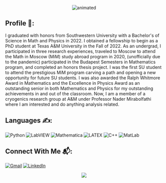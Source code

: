 <p align="center">
  <img src="https://svg-banners.vercel.app/api?type=luminance&text1=Howdy👋&width=800&height=400" alt="animated" />
</p>

## Profile 📜:

I graduated with honors from Southwestern University with a Bachelor's of Science in Math and Physics in 2022. I obtained a fellowship to begin as a PhD student at Texas A&M University in the Fall of 2022. As an undergrad, I participated in three research experiences, traveled to Moscow to attend the Math in Moscow (MiM) study abroad program in 2020, (unofficially due to the pandemic) participated in the Budapest Semesters in Mathematics program, and completed an honors thesis project. I was the first SU student to attend the prestigious MiM program carving a path and opening a new opportunity for future SU students. I was also awarded the Ralph Whitmore Award in Mathematics and the Excellence in Physics Award as an outstanding senior in both Mathematics and Physics for my outstanding achievements in and out of the classroom. Now, I am a member of a cryogenics research group at A&M under Professor Nader Mirabolfathi where I am interested and do anything analysis related.

## Languages ✍:
![Python](https://img.shields.io/badge/-Python-000?style=for-the-badge&logo=Python)
![LabVIEW](https://img.shields.io/badge/-LabVIEW-000?style=for-the-badge&logo=labview)
![Mathematica](https://img.shields.io/badge/-Mathematica-000?style=for-the-badge&logo=wolfram)
![LATEX](https://img.shields.io/badge/-LATEX-000?style=for-the-badge&logo=latex)
![C++](https://img.shields.io/badge/-C++-000?style=for-the-badge&logo=cplusplus&logoColor=00599C)
![MatLab](https://img.shields.io/badge/-MatLab-000?style=for-the-badge&logo=matlab)

## Connect With Me 📬:
<a href="mailto:gonzal23@tamu.edu">![Gmail](https://img.shields.io/badge/Gmail-D14836?style=for-the-badge&logo=gmail&logoColor=white)</a>
<a href="https://www.linkedin.com/in/gerardo-d-gon/">![LinkedIn](https://img.shields.io/badge/LinkedIn-0077B5?style=for-the-badge&logo=linkedin&logoColor=white)</a>

<p align="center">
  <a href="https://github.com/gerardodanielg">
    <img src="https://komarev.com/ghpvc/?username=gerardodanielg&color=blue&style=flat)" />
  </a>
</p>
